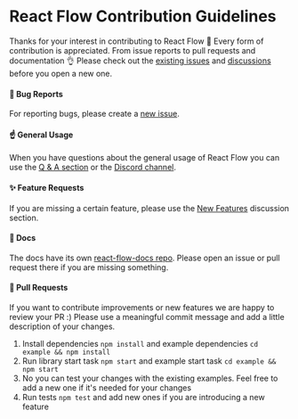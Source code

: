 # React Flow Contribution Guidelines

Thanks for your interest in contributing to React Flow 🙌
Every form of contribution is appreciated. From issue reports to pull requests and documentation 👌
Please check out the [existing issues](https://github.com/wbkd/react-flow/issues) and [discussions](https://github.com/wbkd/react-flow/discussions) before you open a new one.

#### 🐛 Bug Reports

For reporting bugs, please create a [new issue](https://github.com/wbkd/react-flow/issues/new/choose).

#### ☝️ General Usage

When you have questions about the general usage of React Flow you can use the [Q & A section](https://github.com/wbkd/react-flow/discussions/categories/q-a) or the [Discord channel](https://discord.gg/Bqt6xrs).

#### ✨ Feature Requests

If you are missing a certain feature, please use the [New Features](https://github.com/wbkd/react-flow/discussions/categories/new-features) discussion section.

#### 📝 Docs

The docs have its own [react-flow-docs repo](https://github.com/wbkd/react-flow-docs). Please open an issue or pull request there if you are missing something.

#### 💫 Pull Requests

If you want to contribute improvements or new features we are happy to review your PR :)
Please use a meaningful commit message and add a little description of your changes.

1. Install dependencies `npm install` and example dependencies `cd example && npm install`
2. Run library start task `npm start` and example start task `cd example && npm start`
3. No you can test your changes with the existing examples. Feel free to add a new one if it's needed for your changes
4. Run tests `npm test` and add new ones if you are introducing a new feature
